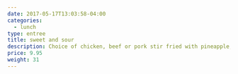 ```yaml
---
date: 2017-05-17T13:03:58-04:00
categories:
  - lunch
type: entree
title: sweet and sour
description: Choice of chicken, beef or pork stir fried with pineapple, cucumber, tomato and onion in tomato sweet & sour sauce.
price: 9.95
weight: 31
---
```

